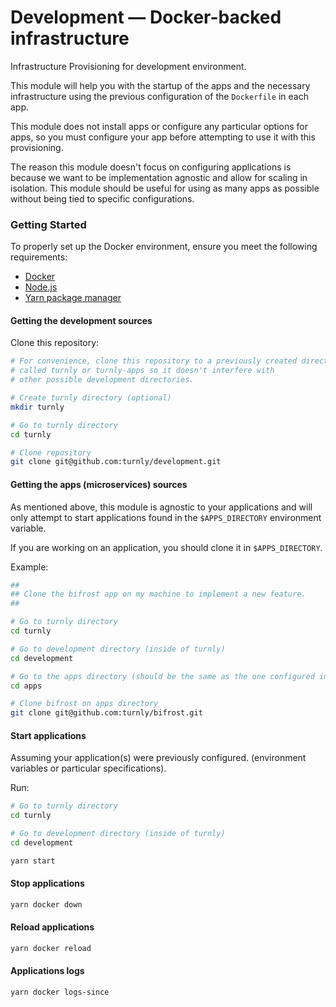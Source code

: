 # Development — Docker-backed infrastructure

Infrastructure Provisioning for development environment.

This module will help you with the startup of the apps and the necessary infrastructure using the previous configuration of the `Dockerfile` in each app.

This module does not install apps or configure any particular options for apps, so you must configure your app before attempting to use it with this provisioning.

The reason this module doesn't focus on configuring applications is because we want to be implementation agnostic and allow for scaling in isolation. This module should be useful for using as many apps as possible without being tied to specific configurations.

### Getting Started

To properly set up the Docker environment, ensure you meet the following requirements:

- [Docker](https://www.docker.com)
- [Node.js](https://nodejs.org/en/)
- [Yarn package manager](https://yarnpkg.com/getting-started/install)

#### Getting the development sources

Clone this repository:

```sh
# For convenience, clone this repository to a previously created directory
# called turnly or turnly-apps so it doesn't interfere with
# other possible development directories.

# Create turnly directory (optional)
mkdir turnly

# Go to turnly directory
cd turnly

# Clone repository
git clone git@github.com:turnly/development.git
```

#### Getting the apps (microservices) sources

As mentioned above, this module is agnostic to your applications and will only attempt to start applications found in the `$APPS_DIRECTORY` environment variable.

If you are working on an application, you should clone it in `$APPS_DIRECTORY`.

Example:

```sh
##
## Clone the bifrost app on my machine to implement a new feature.
##

# Go to turnly directory
cd turnly

# Go to development directory (inside of turnly)
cd development

# Go to the apps directory (should be the same as the one configured in your .env)
cd apps

# Clone bifrost on apps directory
git clone git@github.com:turnly/bifrost.git
```

#### Start applications

Assuming your application(s) were previously configured. (environment variables
or particular specifications).

Run:

```sh
# Go to turnly directory
cd turnly

# Go to development directory (inside of turnly)
cd development

yarn start
```

#### Stop applications

```sh
yarn docker down
```

#### Reload applications

```sh
yarn docker reload
```

#### Applications logs

```sh
yarn docker logs-since
```
